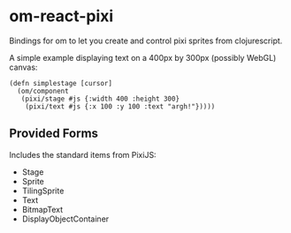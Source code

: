 om-react-pixi
=============

Bindings for om to let you create and control pixi sprites from clojurescript.

A simple example displaying text on a 400px by 300px (possibly WebGL) canvas:

```
(defn simplestage [cursor]
  (om/component
   (pixi/stage #js {:width 400 :height 300}
    (pixi/text #js {:x 100 :y 100 :text "argh!"}))))
```

Provided Forms
----

Includes the standard items from PixiJS:

- Stage
- Sprite
- TilingSprite
- Text
- BitmapText
- DisplayObjectContainer
